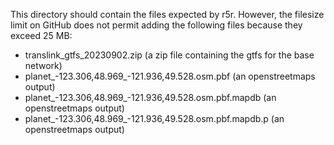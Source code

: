 This directory should contain the files expected by r5r. However, the filesize limit on GitHub does not permit adding the following files because they exceed 25 MB:
- translink_gtfs_20230902.zip (a zip file containing the gtfs for the base network)
- planet_-123.306,48.969_-121.936,49.528.osm.pbf (an openstreetmaps output)
- planet_-123.306,48.969_-121.936,49.528.osm.pbf.mapdb (an openstreetmaps output)
- planet_-123.306,48.969_-121.936,49.528.osm.pbf.mapdb.p (an openstreetmaps output)
  
